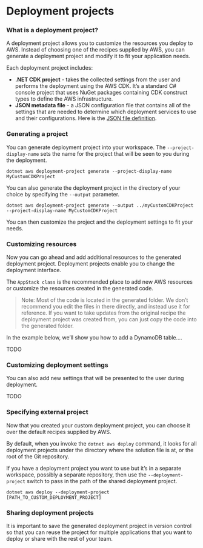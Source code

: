 # Deployment projects

### What is a deployment project?

A deployment project allows you to customize the resources you deploy to AWS. Instead of choosing one of the recipes supplied by AWS, you can generate a deployment project and modify it to fit your application needs.

Each deployment project includes:

* **.NET CDK project** - takes the collected settings from the user and performs the deployment using the AWS CDK.  It’s a standard C# console project that uses NuGet packages containing CDK construct types to define the AWS infrastructure.
* **JSON metadata file** - a JSON configuration file that contains all of the settings that are needed to determine which deployment services to use and their configurations. Here is the [JSON file definition](https://github.com/aws/aws-dotnet-deploy/tree/main/src/AWS.Deploy.Recipes/RecipeDefinitions).

### Generating a project

You can generate deployment project into your workspace. The `--project-display-name` sets the name for the project that will be seen to you during the deployment.

    dotnet aws deployment-project generate --project-display-name MyCustomCDKProject

You can also generate the deployment project in the directory of your choice by specifying the `--output` parameter.

    dotnet aws deployment-project generate --output ../myCustomCDKProject --project-display-name MyCustomCDKProject

You can then customize the project and the deployment settings to fit your needs.

### Customizing resources

Now you can go ahead and add additional resources to the generated deployment project. Deployment projects enable you to change the deployment interface.

The `AppStack class` is the recommended place to add new AWS resources or customize the resources created in the generated code.

  > Note: Most of the code is located in the generated folder. We don’t recommend you edit the files in there directly, and instead use it for reference. If you want to take updates from the original recipe the deployment project was created from, you can just copy the code into the generated folder.

In the example below, we’ll show you how to add a DynamoDB table....

TODO

### Customizing deployment settings
You can also add new settings that will be presented to the user during deployment.

TODO


### Specifying external project

Now that you created your custom deployment project, you can choose it over the default recipes supplied by AWS.

 By default, when you invoke the `dotnet aws deploy` command, it looks for all deployment projects under the directory where the solution file is at, or the root of the Git repository.

 If you have a deployment project you want to use but it’s in a separate workspace, possibly a separate repository, then use the `--deployment-project` switch to pass in the path of the shared deployment project.

    dotnet aws deploy --deployment-project [PATH_TO_CUSTOM_DEPLOYMENT_PROJECT]

### Sharing deployment projects

It is important to save the generated deployment project in version control so that you can reuse the project for multiple applications that you want to deploy or share with the rest of your team.
